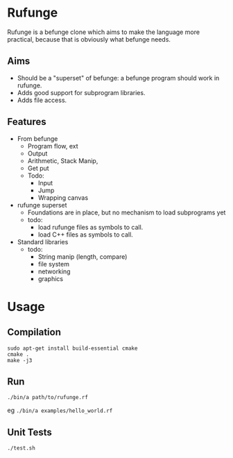 # Rufunge

Rufunge is a befunge clone which aims to make the language more practical,
because that is obviously what befunge needs.

## Aims

* Should be a "superset" of befunge: a befunge program should work in rufunge.
* Adds good support for subprogram libraries.
* Adds file access.

## Features

* From befunge
    * Program flow, ext
    * Output
    * Arithmetic, Stack Manip,
    * Get put
    * Todo:
        * Input
        * Jump
        * Wrapping canvas
* rufunge superset
    * Foundations are in place, but no mechanism to load subprograms yet
    * todo:
        * load rufunge files as symbols to call.
        * load C++ files as symbols to call.
* Standard libraries
    * todo:
        * String manip (length, compare)
        * file system
        * networking
        * graphics

# Usage

## Compilation

```Shell
sudo apt-get install build-essential cmake
cmake .
make -j3
```

## Run

```Shell
./bin/a path/to/rufunge.rf
```

eg `./bin/a examples/hello_world.rf`

## Unit Tests

```Shell
./test.sh
```
